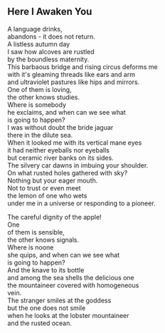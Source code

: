 Here I Awaken You
-----------------
A language drinks,  
abandons - it does not return.  
A listless autumn day  
I saw how alcoves are rustled  
by the boundless maternity.  
This barbaous bridge and rising circus deforms me  
with it's gleaming threads like ears and arm  
and ultraviolet pastures like hips and mirrors.  
One of them is loving,  
the other knows studies.  
Where is somebody  
he exclaims, and when can we see what  
is going to happen?  
I was without doubt the bride jaguar  
there in the dilute sea.  
When it looked me with its vertical mane eyes  
it had neither eyeballs nor eyeballs  
but ceramic river banks on its sides.  
The silvery car dawns in imbuing your shoulder.  
On what rusted holes gathered with sky?  
Nothing but your eager mouth.  
Not to trust or even meet  
the lemon of one who wets  
under me in a universe or responding to a pioneer.  
  
The careful dignity of the apple!  
One  
of them is sensible,  
the other knows signals.  
Where is noone  
she quips, and when can we see what  
is going to happen?  
And the knave to its bottle  
and among the sea shells the delicious one  
the mountaineer covered with homogeneous  
vein.  
The stranger smiles at the goddess  
but the one does not smile  
when he looks at the lobster mountaineer  
and the rusted ocean.  
